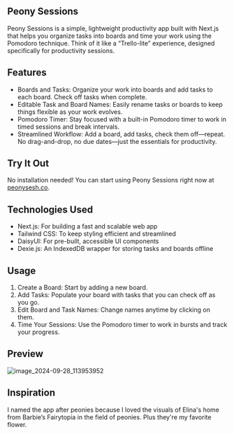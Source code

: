 ## Peony Sessions
Peony Sessions is a simple, lightweight productivity app built with Next.js that helps you organize tasks into boards and time your work using the Pomodoro technique. Think of it like a “Trello-lite” experience, designed specifically for productivity sessions.

## Features
- Boards and Tasks: Organize your work into boards and add tasks to each board. Check off tasks when complete.
- Editable Task and Board Names: Easily rename tasks or boards to keep things flexible as your work evolves.
- Pomodoro Timer: Stay focused with a built-in Pomodoro timer to work in timed sessions and break intervals.
- Streamlined Workflow: Add a board, add tasks, check them off—repeat. No drag-and-drop, no due dates—just the essentials for productivity.

## Try It Out
No installation needed! You can start using Peony Sessions right now at [peonysesh.co](https://www.peonysesh.co).

## Technologies Used
- Next.js: For building a fast and scalable web app
- Tailwind CSS: To keep styling efficient and streamlined
- DaisyUI: For pre-built, accessible UI components
- Dexie.js: An IndexedDB wrapper for storing tasks and boards offline

## Usage
1. Create a Board: Start by adding a new board.
2. Add Tasks: Populate your board with tasks that you can check off as you go.
3. Edit Board and Task Names: Change names anytime by clicking on them.
4. Time Your Sessions: Use the Pomodoro timer to work in bursts and track your progress.

## Preview
![image_2024-09-28_113953952](https://github.com/user-attachments/assets/de6715a9-4c71-465c-90c5-6a23e4bed78c)

## Inspiration
I named the app after peonies because I loved the visuals of Elina's home from Barbie’s Fairytopia in the field of peonies. Plus they're my favorite flower.
